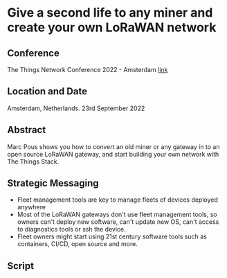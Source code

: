 # Give a second life to any miner and create your own LoRaWAN network 

## Conference

The Things Network Conference 2022 - Amsterdam [link](https://www.thethingsnetwork.org/conference/ttc-events/building-your-own-private-lorawan-network-server-and-gateway/)

## Location and Date

Amsterdam, Netherlands. 23rd September 2022

## Abstract

Marc Pous shows you how to convert an old miner or any gateway in to an open source LoRaWAN gateway, and start building your own network with The Things Stack.

## Strategic Messaging

* Fleet management tools are key to manage fleets of devices deployed anywhere
* Most of the LoRaWAN gateways don't use fleet management tools, so owners can't deploy new software, can't update new OS, can't access to diagnostics tools or ssh the device.
* Fleet owners might start using 21st century software tools such as containers, CI/CD, open source and more.

## Script


